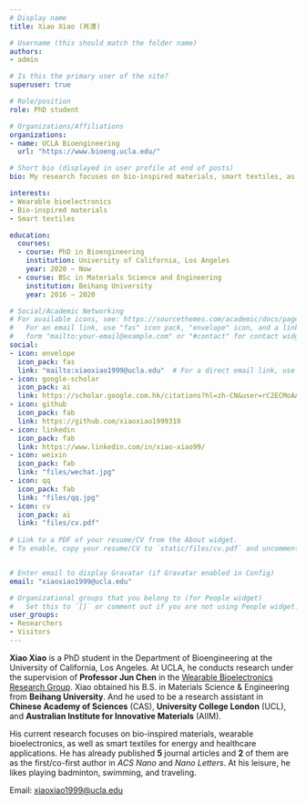 ```yaml
---
# Display name
title: Xiao Xiao (肖潇)

# Username (this should match the folder name)
authors:
- admin

# Is this the primary user of the site?
superuser: true

# Role/position
role: PhD student

# Organizations/Affiliations
organizations:
- name: UCLA Bioengineering
  url: "https://www.bioeng.ucla.edu/"

# Short bio (displayed in user profile at end of posts)
bio: My research focuses on bio-inspired materials, smart textiles, as well as wearable bioelectronics for energy and healthcare applications.

interests:
- Wearable bioelectronics
- Bio-inspired materials
- Smart textiles

education:
  courses:
  - course: PhD in Bioengineering
    institution: University of California, Los Angeles
    year: 2020 ~ Now
  - course: BSc in Materials Science and Engineering
    institution: Beihang University
    year: 2016 ~ 2020

# Social/Academic Networking
# For available icons, see: https://sourcethemes.com/academic/docs/page-builder/#icons
#   For an email link, use "fas" icon pack, "envelope" icon, and a link in the
#   form "mailto:your-email@example.com" or "#contact" for contact widget.
social:
- icon: envelope
  icon_pack: fas
  link: "mailto:xiaoxiao1999@ucla.edu"  # For a direct email link, use "mailto:test@example.org".
- icon: google-scholar
  icon_pack: ai
  link: https://scholar.google.com.hk/citations?hl=zh-CN&user=rC2ECMoAAAAJ
- icon: github
  icon_pack: fab
  link: https://github.com/xiaoxiao1999319
- icon: linkedin
  icon_pack: fab
  link: https://www.linkedin.com/in/xiao-xiao99/
- icon: weixin
  icon_pack: fab
  link: "files/wechat.jpg"
- icon: qq
  icon_pack: fab
  link: "files/qq.jpg"
- icon: cv
  icon_pack: ai
  link: "files/cv.pdf"
  
# Link to a PDF of your resume/CV from the About widget.
# To enable, copy your resume/CV to `static/files/cv.pdf` and uncomment the lines below.


# Enter email to display Gravatar (if Gravatar enabled in Config)
email: "xiaoxiao1999@ucla.edu"

# Organizational groups that you belong to (for People widget)
#   Set this to `[]` or comment out if you are not using People widget.
user_groups:
- Researchers
- Visitors
---
```


**Xiao Xiao** is a PhD student in the Department of Bioengineering at the University of California, Los Angeles. At UCLA, he conducts research under the supervision of **Professor Jun Chen** in the [Wearable Bioelectronics Research Group](https://www.junchenlab.com). Xiao obtained his B.S. in Materials Science & Engineering from **Beihang University**. And he used to be a research assistant in **Chinese Academy of Sciences** (CAS), **University College London** (UCL), and **Australian Institute for Innovative Materials** (AIIM). 

His current research focuses on bio-inspired materials, wearable bioelectronics, as well as smart textiles for energy and healthcare applications. He has already published **5** journal articles and **2** of them are as the first/co-first author in *ACS Nano* and *Nano Letters*. At his leisure, he likes playing badminton, swimming, and traveling.

Email: xiaoxiao1999@ucla.edu
